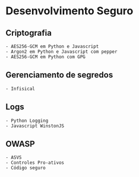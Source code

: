 # Desenvolvimento Seguro

## Criptografia

    - AES256-GCM em Python e Javascript
    - Argon2 em Python e Javascript com pepper
    - AES256-GCM em Python com GPG 

## Gerenciamento de segredos

    - Infisical

## Logs

    - Python Logging
    - Javascript WinstonJS

## OWASP

    - ASVS
    - Controles Pro-ativos
    - Código seguro
